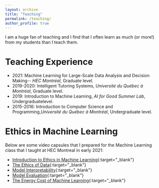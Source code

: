 ```yaml
---
layout: archive
title: "Teaching"
permalink: /teaching/
author_profile: true
---
```


I am a huge fan of teaching and I find that I often learn as much (or more!) from my students than I teach them.

Teaching Experience
======
* 2021: Machine Learning for Large-Scale Data Analysis and Decision Making-- *HEC Montréal*, Graduate level.
* 2019-2020: Intelligent Tutoring Systems, *Université du Québec à Montréal*, Graduate level.
* 2019: Introduction to Machine Learning, *AI for Good Summer Lab*, Undergraduatelevel.
* 2015-2016: Introduction to Computer Science and Programming,*Université du Québec à Montréal*, Undergraduate level.

Ethics in Machine Learning
======
Below are some video capsules that I prepared for the Machine Learning class that I taught at HEC Montreal in early 2021:
* [Introduction to Ethics in Machine Learning](https://youtu.be/a7K1J3KKcjE){:target="_blank"}
* [The Ethics of Data](https://youtu.be/tDj24Sh_LVc){:target="_blank"}
* [Model Interpretability](https://youtu.be/Qh9SVI2Uwko){:target="_blank"}
* [Model Evaluation](https://youtu.be/qzhZeGsokQI){:target="_blank"}
* [The Energy Cost of Machine Learning](https://youtu.be/2aV0eSxPWuw){:target="_blank"}
